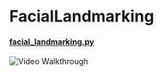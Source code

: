 # FacialLandmarking
#### [facial_landmarking.py](https://github.com/rainarit/) ####
<img src='http://g.recordit.co/fTUgWGwohA.gif' title='Video Walkthrough' width='' alt='Video Walkthrough' />

